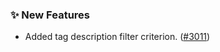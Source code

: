 ### ✨ New Features
* Added tag description filter criterion. ([#3011](https://github.com/stashapp/stash/pull/3011))
